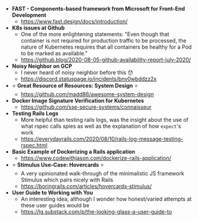 - **FAST - Components-based framework from Microsoft for Front-End Development**
  - https://www.fast.design/docs/introduction/
- **K8s issues at Github**
  - One of the more enlightening statements: "Even though that container is not required for production traffic to be processed, the nature of Kubernetes requires that all containers be healthy for a Pod to be marked as available."
  - https://github.blog/2020-08-05-github-availability-report-july-2020/
- **Noisy Neighbor on GCP**
  - I never heard of noisy neighbor before this :hushed:
  - https://discord.statuspage.io/incidents/bnv0wbddzz2x
- :star: **Great Resource of Resources: System Design** :star:
  - https://github.com/madd86/awesome-system-design
- **Docker Image Signature Verification for Kubernetes**
  - https://github.com/sse-secure-systems/connaisseur
- **Testing Rails Logs**
  - More helpful than testing rails logs, was the insight about the use of what rspec calls spies as well as the explanation of how `expect`'s work 
  - https://everydayrails.com/2020/08/10/rails-log-message-testing-rspec.html
- **Basic Example of Dockerizing a Rails application**
  - https://www.codewithjason.com/dockerize-rails-application/
- :star: **Stimulus Use-Case: Hovercards** :star:
  - A very opinionated walk-through of the minimalistic JS framework Stimulus which pairs nicely with Rails
  - https://boringrails.com/articles/hovercards-stimulus/
- **User Guide to Working with You**
  - An interesting idea, although I wonder how honest/varied attempts at these user guides would be
  - https://lg.substack.com/p/the-looking-glass-a-user-guide-to